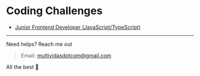 # Coding Challenges

-   [Junior Frontend Developer (JavaScript/TypeScript)](https://github.com/multividas/coding-challenges/blob/main/junior-frontend-tsc-developer-js-tsc/README.md)

----- 
Need helps? Reach me out

> Email: multividasdotcom@gmail.com

All the best :beer:
